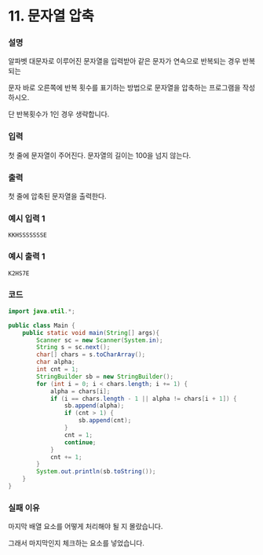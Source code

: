 # 11. 문자열 압축

### 설명

알파벳 대문자로 이루어진 문자열을 입력받아 같은 문자가 연속으로 반복되는 경우 반복되는

문자 바로 오른쪽에 반복 횟수를 표기하는 방법으로 문자열을 압축하는 프로그램을 작성하시오.

단 반복횟수가 1인 경우 생략합니다.

### 입력

첫 줄에 문자열이 주어진다. 문자열의 길이는 100을 넘지 않는다.

### 출력

첫 줄에 압축된 문자열을 출력한다.

### 예시 입력 1
```
KKHSSSSSSSE 
```
### 예시 출력 1
```
K2HS7E
```

### 코드
```java
import java.util.*;

public class Main {
    public static void main(String[] args){
        Scanner sc = new Scanner(System.in);
        String s = sc.next();
        char[] chars = s.toCharArray();
        char alpha;
        int cnt = 1;
        StringBuilder sb = new StringBuilder();
        for (int i = 0; i < chars.length; i += 1) {
            alpha = chars[i];
            if (i == chars.length - 1 || alpha != chars[i + 1]) {
                sb.append(alpha);
                if (cnt > 1) {
                    sb.append(cnt);
                }
                cnt = 1;
                continue;
            }
            cnt += 1;
        }
        System.out.println(sb.toString());
    }
}
```

### 실패 이유

마지막 배열 요소를 어떻게 처리해야 될 지 몰랐습니다.

그래서 마지막인지 체크하는 요소를 넣었습니다.